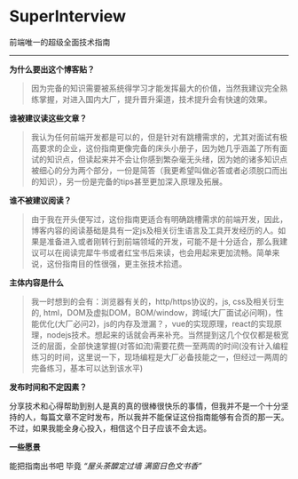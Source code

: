 # SuperInterview
前端唯一的超级全面技术指南


----

**为什么要出这个博客贴？**

>因为完备的知识需要被系统得学习才能发挥最大的价值，当然我建议完全熟练掌握，对进入国内大厂，提升晋升渠道，技术提升会有快速的效果。



**谁被建议读这些文章？**

>我认为任何前端开发都是可以的，但是针对有跳槽需求的，尤其对面试有极高要求的企业，这份指南更像完备的床头小册子，因为她几乎涵盖了所有面试的知识点，但读起来并不会让你感到繁杂毫无头绪，因为她的诸多知识点被细心的分为两个部分，一份是简答（我更希望叫做必答或者必须脱口而出的知识），另一份是完备的tips甚至更加深入原理及拓展。



**谁不被建议阅读？**

>由于我在开头便写过，这份指南更适合有明确跳槽需求的前端开发，因此，博客内容的阅读基础是具有一定js及相关衍生语言及工具开发经历的人。如果是准备进入或者刚转行到前端领域的开发，可能不是十分适合，那么我建议可以在阅读完犀牛书或者红宝书后来读，也会用起来更加流畅。简单来说，这份指南目的性很强，更主张技术拾遗。



**主体内容是什么**

>我一时想到的会有：浏览器有关的，http/https协议的，js, css及相关衍生的, html，DOM及虚拟DOM，BOM/window，跨域(大厂面试必问啊)，性能优化(大厂必问2)，js的内存及泄漏？，vue的实现原理，react的实现原理，nodejs技术。想起来的话就会再来补充。当然提到这几个仅仅都是极宽泛的层面，全部快速掌握(对答如流)需要花费一至两周的时间(没有计入编程练习的时间，这里说一下，现场编程是大厂必备技能之一，但经过一两周的完备练习，基本可以达到该水平)



**发布时间和不定因素？**

分享技术和心得帮助到别人是真的真的很棒很快乐的事情，但我并不是一个十分坚持的人，每篇文章不定时发布，所以我并不能保证这份指南能够有合页的那一天。
不过，如果我能全身心投入，相信这个日子应该不会太远。



**一些愿景**

能把指南出书吧
毕竟 *“屋头荼醾定过墙 满窗日色文书香”*

